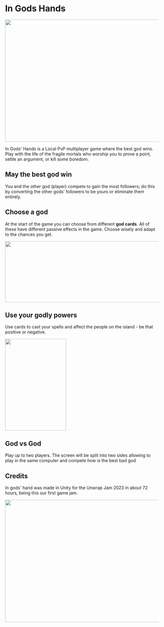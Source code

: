 # In Gods Hands
<p align="center">
<img src="https://user-images.githubusercontent.com/31854308/219875584-6419f54e-4b78-4b67-bb4b-4c348f01fbea.png" height= "400" width="700"/>
</p>
In Gods' Hands is a  Local PvP multiplayer game where the best god wins. Play with the life of the fragile mortals who worship you to prove a point, settle an argument, or kill some boredom.
<h2> May the best god win </h2>
You and the other god (player) compete to gain the most followers; do this by converting the other gods' followers to be yours or eliminate them entirely.
<h2> Choose a god </h2>
<p>
At the start of the game you can choose from different <b>god cards</b>. All of these have different passive effects in the game. Choose wisely and adapt to the chances you get.
  </p>
<p align="center">
<img src="https://user-images.githubusercontent.com/31854308/219876493-6c092475-4eb0-4665-b79b-ef99f2aff792.gif" height= "200" width="600"/>
</p>
<h2> Use your godly powers </h2>
<p>
Use cards to cast your spells and affect the people on the island - be that positive or negative.
</p>
<img src="https://user-images.githubusercontent.com/31854308/219877363-997a674c-2cbf-4c37-8bde-858718a6bfbb.gif" height= "300" width="200"/>

<h2> God vs God </h2>
Play up to two players. The screen will be split into two sides allowing to play in the same computer and compete how is the best bad god 


<h2> Credits </h2>
<p>
In gods' hand was made in Unity for the Unwrap Jam 2023 in about 72 hours, being this our first game jam.
</p>
<p align ="left">
<img src="https://user-images.githubusercontent.com/31854308/219878335-061836e2-c832-42b6-8a33-4711f0223964.png" height= "400" width="700"/>
</P
